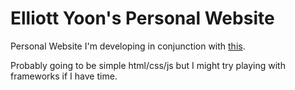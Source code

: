 # Elliott Yoon's Personal Website
Personal Website I'm developing in conjunction with [this](https://elliottyoon.github.io/).

Probably going to be simple html/css/js but I might try playing with frameworks if I have time.
